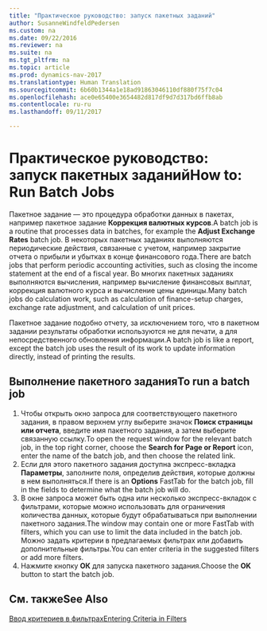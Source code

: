```yaml
---
title: "Практическое руководство: запуск пакетных заданий"
author: SusanneWindfeldPedersen
ms.custom: na
ms.date: 09/22/2016
ms.reviewer: na
ms.suite: na
ms.tgt_pltfrm: na
ms.topic: article
ms.prod: dynamics-nav-2017
ms.translationtype: Human Translation
ms.sourcegitcommit: 6b60b1344a1e18ad91863046110df880f75f7c04
ms.openlocfilehash: ace0e65400e3654482d817df9d7d317bd6ffb8ab
ms.contentlocale: ru-ru
ms.lasthandoff: 09/11/2017

---
```


# <a name="how-to-run-batch-jobs"></a><span data-ttu-id="fe1ca-102">Практическое руководство: запуск пакетных заданий</span><span class="sxs-lookup"><span data-stu-id="fe1ca-102">How to: Run Batch Jobs</span></span>
<span data-ttu-id="fe1ca-103">Пакетное задание — это процедура обработки данных в пакетах, например пакетное задание **Коррекция валютных курсов**.</span><span class="sxs-lookup"><span data-stu-id="fe1ca-103">A batch job is a routine that processes data in batches, for example the **Adjust Exchange Rates** batch job.</span></span> <span data-ttu-id="fe1ca-104">В некоторых пакетных заданиях выполняются периодические действия, связанные с учетом, например закрытие отчета о прибыли и убытках в конце финансового года.</span><span class="sxs-lookup"><span data-stu-id="fe1ca-104">There are batch jobs that perform periodic accounting activities, such as closing the income statement at the end of a fiscal year.</span></span> <span data-ttu-id="fe1ca-105">Во многих пакетных заданиях выполняются вычисления, например вычисление финансовых выплат, коррекция валютного курса и вычисление цены единицы.</span><span class="sxs-lookup"><span data-stu-id="fe1ca-105">Many batch jobs do calculation work, such as calculation of finance-setup charges, exchange rate adjustment, and calculation of unit prices.</span></span>

<span data-ttu-id="fe1ca-106">Пакетное задание подобно отчету, за исключением того, что в пакетном задании результаты обработки используются не для печати, а для непосредственного обновления информации.</span><span class="sxs-lookup"><span data-stu-id="fe1ca-106">A batch job is like a report, except the batch job uses the result of its work to update information directly, instead of printing the results.</span></span>

## <a name="to-run-a-batch-job"></a><span data-ttu-id="fe1ca-107">Выполнение пакетного задания</span><span class="sxs-lookup"><span data-stu-id="fe1ca-107">To run a batch job</span></span>
1. <span data-ttu-id="fe1ca-108">Чтобы открыть окно запроса для соответствующего пакетного задания, в правом верхнем углу выберите значок **Поиск страницы или отчета**, введите имя пакетного задания, а затем выберите связанную ссылку.</span><span class="sxs-lookup"><span data-stu-id="fe1ca-108">To open the request window for the relevant batch job, in the top right corner, choose the **Search for Page or Report** icon, enter the name of the batch job, and then choose the related link.</span></span>
2. <span data-ttu-id="fe1ca-109">Если для этого пакетного задания доступна экспресс-вкладка **Параметры**, заполните поля, определив действия, которые должны в нем выполняться.</span><span class="sxs-lookup"><span data-stu-id="fe1ca-109">If there is an **Options** FastTab for the batch job, fill in the fields to determine what the batch job will do.</span></span>
3. <span data-ttu-id="fe1ca-110">В окне запроса может быть одна или несколько экспресс-вкладок с фильтрами, которые можно использовать для ограничения количества данных, которые будут обрабатываться при выполнении пакетного задания.</span><span class="sxs-lookup"><span data-stu-id="fe1ca-110">The window may contain one or more FastTab with filters, which you can use to limit the data included in the batch job.</span></span> <span data-ttu-id="fe1ca-111">Можно задать критерии в предлагаемых фильтрах или добавить дополнительные фильтры.</span><span class="sxs-lookup"><span data-stu-id="fe1ca-111">You can enter criteria in the suggested filters or add more filters.</span></span>
4. <span data-ttu-id="fe1ca-112">Нажмите кнопку **ОК** для запуска пакетного задания.</span><span class="sxs-lookup"><span data-stu-id="fe1ca-112">Choose the **OK** button to start the batch job.</span></span>

## <a name="see-also"></a><span data-ttu-id="fe1ca-113">См. также</span><span class="sxs-lookup"><span data-stu-id="fe1ca-113">See Also</span></span>
[<span data-ttu-id="fe1ca-114">Ввод критериев в фильтрах</span><span class="sxs-lookup"><span data-stu-id="fe1ca-114">Entering Criteria in Filters</span></span>](ui-enter-criteria-filters.md)

